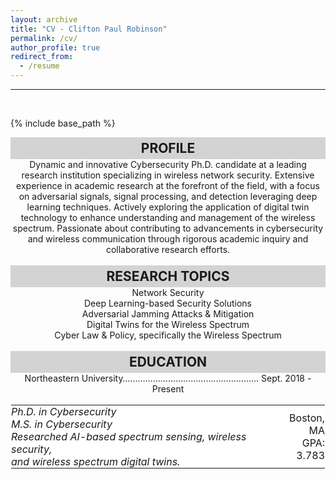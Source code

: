 ```yaml
---
layout: archive
title: "CV - Clifton Paul Robinson"
permalink: /cv/
author_profile: true
redirect_from:
  - /resume
---
```

<hr>
<br>

{% include base_path %}

<div align="center" style="background-color: lightgrey; padding: 5px 10px;">
  <h2 style="margin: 0;">PROFILE</h2>
</div>
<div align="center">
  Dynamic and innovative Cybersecurity Ph.D. candidate at a leading research institution
  specializing in wireless network security. Extensive experience in academic research at the
    forefront of the field, with a focus on adversarial signals, signal processing, and detection
  leveraging deep learning techniques. Actively exploring the application of digital twin
  technology to enhance understanding and management of the wireless spectrum. Passionate
  about contributing to advancements in cybersecurity and wireless communication through
  rigorous academic inquiry and collaborative research efforts.
</div>

<br>

<div align="center" style="background-color: lightgrey; padding: 5px 10px;">
  <h2 style="margin: 0;">RESEARCH TOPICS</h2>
</div>
<div align="center">
  Network Security<br>
  Deep Learning-based Security Solutions<br>
  Adversarial Jamming Attacks & Mitigation<br>
  Digital Twins for the Wireless Spectrum<br>
  Cyber Law & Policy, specifically the Wireless Spectrum
</div>

<br>

<div align="center" style="background-color: lightgrey; padding: 5px 10px;">
  <h2 style="margin: 0;">EDUCATION</h2>
</div>
<div align="center">
  Northeastern University……………………………………………… Sept. 2018 - Present
 <table cellpadding="0" cellspacing="0" border="0" style="background-color: white; border: 1px solid white;">
  <tr>
    <td style="text-align: left; padding: 0;">
      <i>Ph.D. in Cybersecurity<br>
      M.S. in Cybersecurity<br>
      Researched AI-based spectrum sensing, wireless security,<br>
      and wireless spectrum digital twins.</i>
    </td>
    <td style="text-align: right; padding: 0;">
      Boston, MA<br>
      GPA: 3.783
    </td>
  </tr>
</table>
</div>
